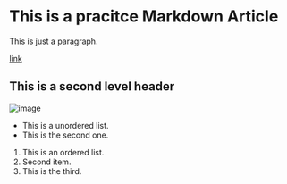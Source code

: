 # This is a pracitce Markdown Article

This is just a paragraph. 

[link](http://link.com)

## This is a second level header

![image](https://software.intel.com/content/dam/develop/external/us/en/images/weld-porosity-ri-arch-diagram.png)

* This is a unordered list.
* This is the second one.

1. This is an ordered list.
2. Second item.
6. This is the third.

